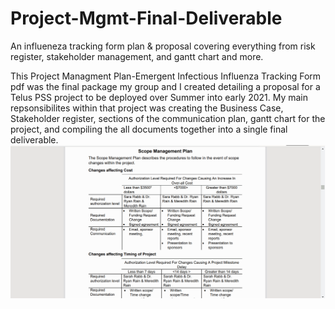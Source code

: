 # Project-Mgmt-Final-Deliverable
An influeneza tracking form plan &amp; proposal covering everything from risk register, stakeholder management, and gantt chart and more.

This Project Managment Plan-Emergent Infectious Influenza Tracking Form pdf was the final package my group and I created detailing a proposal for a Telus PSS project to be deployed over Summer into early 2021. My main repsonsibilites within that project was creating the Business Case, Stakeholder register, sections of the communication plan, gantt chart for the project, and compiling the all documents together into a single final deliverable. 
<img src ="ProjmngmtProject.gif" width = 1920>
